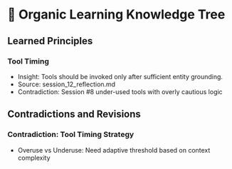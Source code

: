 # 🧠 Organic Learning Knowledge Tree

## Learned Principles

### Tool Timing
- Insight: Tools should be invoked only after sufficient entity grounding.
- Source: session_12_reflection.md
- Contradiction: Session #8 under-used tools with overly cautious logic

## Contradictions and Revisions

### Contradiction: Tool Timing Strategy
- Overuse vs Underuse: Need adaptive threshold based on context complexity
